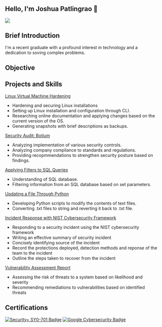 ## Hello, I'm Joshua Patlingrao 👋
<a href="https://www.linkedin.com/in/joshua-patlingrao-a824aa1ba/"><img src="https://img.shields.io/badge/-LinkedIn-0072b1?&style=for-the-badge&logo=linkedin&logoColor=white" /></a>

## Brief Introduction
I'm a recent graduate with a profound interest in technology and a dedication to soving complex problems.

## Objective

## Projects and Skills

<a href="https://github.com/JoshPatlingrao/Virtual-Machine-Hardening/tree/main">Linux Virtual Machine Hardening</a>
- Hardening and securing Linux installations
- Setting up Linux installation and configuration through CLI.
- Researching online documentation and applying changes based on the current version of the OS.
- Generating snapshots with brief descriptions as backups.

<a href="https://github.com/JoshPatlingrao/Security-Audit-for-Botium">Security Audit: Botium</a>
- Analyzing implementation of various security controls.
- Analyzing company compliance to standards and regulations.
- Providing recopmmendations to strengthen security posture based on findings.

<a href="https://github.com/JoshPatlingrao/Filtering-SQL-Queries">Applying Filters to SQL Queries</a>
- Understanding of SQL database.
- Filtering information from an SQL database based on set parameters.

<a href="https://github.com/JoshPatlingrao/Update-Files-Through-Python">Updating a File Through Python</a>
- Developing Python scripts to modify the contents of text files.
- Converting .txt files to string and reverting it back to .txt file.

<a href="https://github.com/JoshPatlingrao/Security-Incident-Response-with-NIST-Cybersecurity-Framework">Incident Response with NIST Cybersecurity Framework</a>
- Responding to a security incident using the NIST cybersecurity framework
- Writing an effective summary of security incident
- Concisely identifying source of the incident
- Record the protections deployed, detection methods and reponse of the team to the incident
- Outline the steps taken to recover from the incident

<a href="https://github.com/JoshPatlingrao/Vulnerability-Assessment-Report">Vulnerability Assessment Report</a>
- Assessing the risk of threats to a system based on likelihood and severity
- Recommending remediations to vulnerabilities based on identified threats

## Certifications
<div>
  <a href="https://www.credly.com/badges/3e2f6a96-cab0-4215-b61c-c667b070c693/public_url"><img src="https://img.shields.io/badge/Security%2B%20SY0--701-FF0000?style=for-the-badge&logo=CompTIA&logoColor=white" alt="Security+ SY0-701 Badge" /></a>
  <a href="https://www.credly.com/badges/57db07aa-ec07-4949-a22e-30346dec89ed/public_url"><img src="https://img.shields.io/badge/Google%20Cybersecurity-4285F4?style=for-the-badge&logo=google&logoColor=white" alt="Google Cybersecurity Badge" /></a>

</div>
<!--
**JoshPatlingrao/JoshPatlingrao** is a ✨ _special_ ✨ repository because its `README.md` (this file) appears on your GitHub profile.

Here are some ideas to get you started:

- 🔭 I’m currently working on ...
- 🌱 I’m currently learning ...
- 👯 I’m looking to collaborate on ...
- 🤔 I’m looking for help with ...
- 💬 Ask me about ...
- 📫 How to reach me: ...
- 😄 Pronouns: ...
- ⚡ Fun fact: ...
-->
